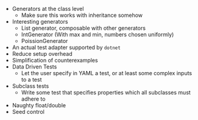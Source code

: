 - Generators at the class level
    - Make sure this works with inheritance somehow
- Interesting generators
    - List generator, composable with other generators
    - IntGenerator (With max and min, numbers chosen uniformly)
    - PoissionGenerator
- An actual test adapter supported by `dotnet`
- Reduce setup overhead
- Simplification of counterexamples
- Data Driven Tests
    - Let the user specify in YAML a test, or at least some complex inputs to a test
- Subclass tests
    - Write some test that specifies properties which all subclasses must adhere to
- Naughty float/double
- Seed control